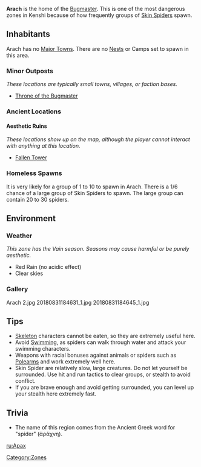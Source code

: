 **Arach** is the home of the [Bugmaster](Bugmaster.md "wikilink"). This is
one of the most dangerous zones in Kenshi because of how frequently
groups of [Skin Spiders](Skin_Spider.md "wikilink") spawn.

## Inhabitants

Arach has no [Major Towns](Major_Towns.md "wikilink"). There are no
[Nests](Nest.md "wikilink") or Camps set to spawn in this area.

### Minor Outposts

*These locations are typically small towns, villages, or faction bases.*

- [Throne of the Bugmaster](Throne_of_the_Bugmaster.md "wikilink")

### Ancient Locations

#### Aesthetic Ruins

*These locations show up on the map, although the player cannot interact
with anything at this location.*

- [Fallen Tower](Fallen_Tower.md "wikilink")

### Homeless Spawns

It is very likely for a group of 1 to 10 [](Skin_Spider.md) to spawn in Arach. There is a 1/6
chance of a large group of Skin Spiders to spawn. The large group can
contain 20 to 30 spiders.

## Environment

### Weather

*This zone has the Vain season. Seasons may cause harmful [](Weather_Effects.md) or be purely aesthetic.*

- Red Rain (no acidic effect)
- Clear skies

### Gallery

Arach 2.jpg 20180831184631_1.jpg 20180831184645_1.jpg

## Tips

- [Skeleton](Skeleton.md "wikilink") characters cannot be eaten, so they
  are extremely useful here.
- Avoid [Swimming](Swimming.md "wikilink"), as spiders can walk through
  water and attack your swimming characters.
- Weapons with racial bonuses against animals or spiders such as
  [Polearms](Polearms.md "wikilink") and [](Desert_Sabre.md) work extremely well here.
- Skin Spider are relatively slow, large creatures. Do not let yourself
  be surrounded. Use hit and run tactics to clear groups, or stealth to
  avoid conflict.
- If you are brave enough and avoid getting surrounded, you can level up
  your stealth here extremely fast.

## Trivia

- The name of this region comes from the Ancient Greek word for "spider"
  (ἀράχνη).

[ru:Арах](ru:Арах "wikilink")

[Category:Zones](Category:Zones "wikilink")